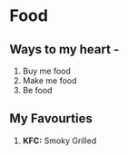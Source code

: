 # Food

## Ways to my heart -
1. Buy me food
2. Make me food
3. Be food


## My Favourties
1. **KFC:** Smoky Grilled
